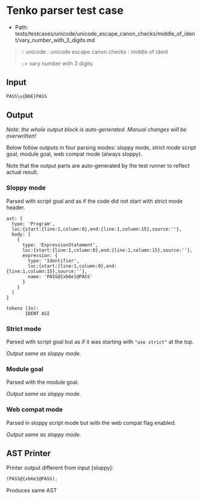 # Tenko parser test case

- Path: tests/testcases/unicode/unicode_escape_canon_checks/middle_of_ident/vary_number_with_3_digits.md

> :: unicode : unicode escape canon checks : middle of ident
>
> ::> vary number with 3 digits

## Input

`````js
PASS\u{B6E}PASS
`````

## Output

_Note: the whole output block is auto-generated. Manual changes will be overwritten!_

Below follow outputs in four parsing modes: sloppy mode, strict mode script goal, module goal, web compat mode (always sloppy).

Note that the output parts are auto-generated by the test runner to reflect actual result.

### Sloppy mode

Parsed with script goal and as if the code did not start with strict mode header.

`````
ast: {
  type: 'Program',
  loc:{start:{line:1,column:0},end:{line:1,column:15},source:''},
  body: [
    {
      type: 'ExpressionStatement',
      loc:{start:{line:1,column:0},end:{line:1,column:15},source:''},
      expression: {
        type: 'Identifier',
        loc:{start:{line:1,column:0},end:{line:1,column:15},source:''},
        name: 'PASS@{xb6e}@PASS'
      }
    }
  ]
}

tokens (3x):
       IDENT ASI
`````

### Strict mode

Parsed with script goal but as if it was starting with `"use strict"` at the top.

_Output same as sloppy mode._

### Module goal

Parsed with the module goal.

_Output same as sloppy mode._

### Web compat mode

Parsed in sloppy script mode but with the web compat flag enabled.

_Output same as sloppy mode._

## AST Printer

Printer output different from input [sloppy]:

````js
(PASS@{xb6e}@PASS);
````

Produces same AST
